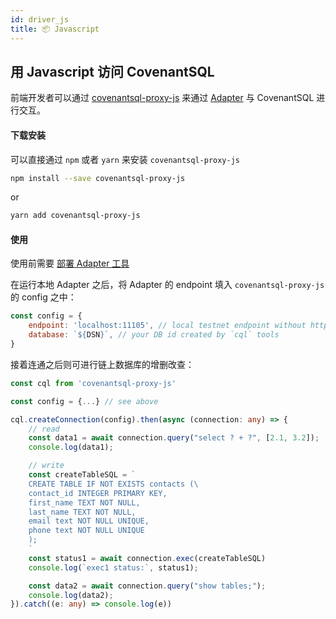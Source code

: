 ```yaml
---
id: driver_js
title: 📦 Javascript
---
```


## 用 Javascript 访问 CovenantSQL

前端开发者可以通过 [covenantsql-proxy-js](https://github.com/CovenantSQL/covenantsql-proxy-js) 来通过 [Adapter](./adapter) 与 CovenantSQL 进行交互。

#### 下载安装

可以直接通过 `npm` 或者 `yarn` 来安装 `covenantsql-proxy-js`

```bash
npm install --save covenantsql-proxy-js
```
or
```bash
yarn add covenantsql-proxy-js
```

#### 使用

使用前需要 [部署 Adapter 工具](./adapter)

在运行本地 Adapter 之后，将 Adapter 的 endpoint 填入 `covenantsql-proxy-js` 的 config 之中：

```javascript
const config = {
    endpoint: 'localhost:11105', // local testnet endpoint without https
    database: `${DSN}`, // your DB id created by `cql` tools
}
```

接着连通之后则可进行链上数据库的增删改查：

```typescript
const cql from 'covenantsql-proxy-js'

const config = {...} // see above

cql.createConnection(config).then(async (connection: any) => {
    // read
    const data1 = await connection.query("select ? + ?", [2.1, 3.2]);
    console.log(data1);

    // write
    const createTableSQL = `
    CREATE TABLE IF NOT EXISTS contacts (\
    contact_id INTEGER PRIMARY KEY,
    first_name TEXT NOT NULL,
    last_name TEXT NOT NULL,
    email text NOT NULL UNIQUE,
    phone text NOT NULL UNIQUE
    );
    `
    const status1 = await connection.exec(createTableSQL)
    console.log(`exec1 status:`, status1);

    const data2 = await connection.query("show tables;");
    console.log(data2);
}).catch((e: any) => console.log(e))
```
